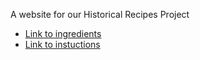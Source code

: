 A website for our Historical Recipes Project

- [Link to ingredients](https://github.com/daniekal/Historical_recipes-1/blob/master/ingrediens.md)
- [Link to instuctions](https://github.com/daniekal/Historical_recipes-1/blob/master/instructions.txt)

